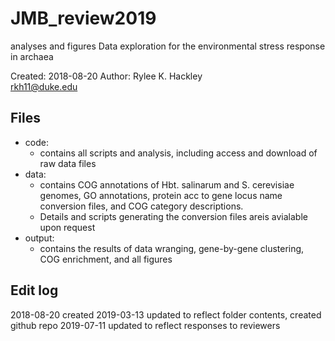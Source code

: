 # JMB_review2019
analyses and figures
Data exploration for the environmental stress response in archaea

Created: 2018-08-20
Author: Rylee K. Hackley	
rkh11@duke.edu

## Files
* code:
  - contains all scripts and analysis, including access and download of raw data files
* data:
  - contains COG annotations of Hbt. salinarum and S. cerevisiae genomes, GO annotations, protein acc to gene locus name conversion files, and COG category descriptions.
  - Details and scripts generating the conversion files areis avialable upon request
* output:
  - contains the results of data wranging, gene-by-gene clustering, COG enrichment, and all figures

## Edit log
2018-08-20 	created
2019-03-13	updated to reflect folder contents, created github repo
2019-07-11	updated to reflect responses to reviewers
